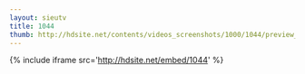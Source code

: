 ```yaml
---
layout: sieutv
title: 1044
thumb: http://hdsite.net/contents/videos_screenshots/1000/1044/preview_360p.mp4.jpg
---
```

{% include iframe src='http://hdsite.net/embed/1044' %}
 
